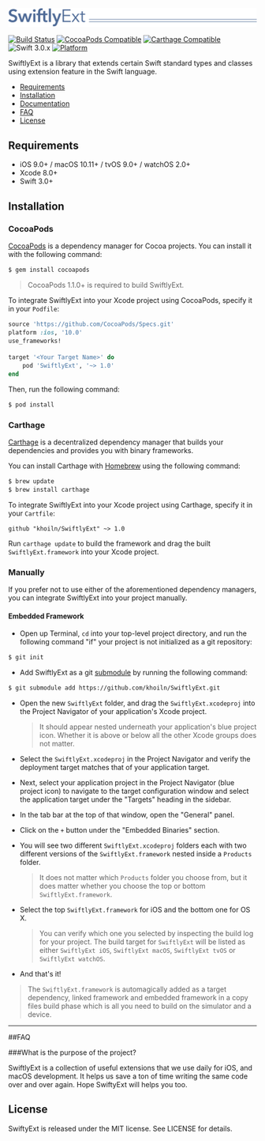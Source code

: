 ![](Logo/logo.png)

[![Build Status](https://travis-ci.org/khoiln/SwiftlyExt.svg?branch=master)](https://travis-ci.org/khoiln/SwiftlyExt)
[![CocoaPods Compatible](https://img.shields.io/cocoapods/v/SwiftlyExt.svg)](https://img.shields.io/cocoapods/v/SwiftlyExt.svg)
[![Carthage Compatible](https://img.shields.io/badge/Carthage-compatible-4BC51D.svg?style=flat)](https://github.com/Carthage/Carthage)
![Swift 3.0.x](https://img.shields.io/badge/Swift-3.0.x-orange.svg)
[![Platform](https://img.shields.io/cocoapods/p/SwiftlyExt.svg?style=flat)](http://cocoadocs.org/docsets/SwiftlyExt)

SwiftlyExt is a library that extends certain Swift standard types and classes using extension feature in the Swift language.

- [Requirements](#requirements)
- [Installation](#installation)
- [Documentation](https://swiftly.readme.io)
- [FAQ](#faq)
- [License](#license)

## Requirements

- iOS 9.0+ / macOS 10.11+ / tvOS 9.0+ / watchOS 2.0+
- Xcode 8.0+
- Swift 3.0+

## Installation

### CocoaPods

[CocoaPods](http://cocoapods.org) is a dependency manager for Cocoa projects. You can install it with the following command:

```bash
$ gem install cocoapods
```

> CocoaPods 1.1.0+ is required to build SwiftlyExt.

To integrate SwiftlyExt into your Xcode project using CocoaPods, specify it in your `Podfile`:

```ruby
source 'https://github.com/CocoaPods/Specs.git'
platform :ios, '10.0'
use_frameworks!

target '<Your Target Name>' do
    pod 'SwiftlyExt', '~> 1.0'
end
```

Then, run the following command:

```bash
$ pod install
```

### Carthage

[Carthage](https://github.com/Carthage/Carthage) is a decentralized dependency manager that builds your dependencies and provides you with binary frameworks.

You can install Carthage with [Homebrew](http://brew.sh/) using the following command:

```bash
$ brew update
$ brew install carthage
```

To integrate SwiftlyExt into your Xcode project using Carthage, specify it in your `Cartfile`:

```ogdl
github "khoiln/SwiftlyExt" ~> 1.0
```

Run `carthage update` to build the framework and drag the built `SwiftlyExt.framework` into your Xcode project.

### Manually

If you prefer not to use either of the aforementioned dependency managers, you can integrate SwiftlyExt into your project manually.

#### Embedded Framework

- Open up Terminal, `cd` into your top-level project directory, and run the following command "if" your project is not initialized as a git repository:

```bash
$ git init
```

- Add SwiftlyExt as a git [submodule](http://git-scm.com/docs/git-submodule) by running the following command:

```bash
$ git submodule add https://github.com/khoiln/SwiftlyExt.git
```

- Open the new `SwiftlyExt` folder, and drag the `SwiftlyExt.xcodeproj` into the Project Navigator of your application's Xcode project.

    > It should appear nested underneath your application's blue project icon. Whether it is above or below all the other Xcode groups does not matter.

- Select the `SwiftlyExt.xcodeproj` in the Project Navigator and verify the deployment target matches that of your application target.
- Next, select your application project in the Project Navigator (blue project icon) to navigate to the target configuration window and select the application target under the "Targets" heading in the sidebar.
- In the tab bar at the top of that window, open the "General" panel.
- Click on the `+` button under the "Embedded Binaries" section.
- You will see two different `SwiftlyExt.xcodeproj` folders each with two different versions of the `SwiftlyExt.framework` nested inside a `Products` folder.

    > It does not matter which `Products` folder you choose from, but it does matter whether you choose the top or bottom `SwiftlyExt.framework`.

- Select the top `SwiftlyExt.framework` for iOS and the bottom one for OS X.

    > You can verify which one you selected by inspecting the build log for your project. The build target for `SwiftlyExt` will be listed as either `SwiftlyExt iOS`, `SwiftlyExt macOS`, `SwiftlyExt tvOS` or `SwiftlyExt watchOS`.

- And that's it!

> The `SwiftlyExt.framework` is automagically added as a target dependency, linked framework and embedded framework in a copy files build phase which is all you need to build on the simulator and a device.

---

##FAQ

###What is the purpose of the project?

SwiftlyExt is a collection of useful extensions that we use daily for iOS, and macOS development. It helps us save a ton of time writing the same code over and over again. Hope SwiftyExt will helps you too.

## License

SwiftyExt is released under the MIT license. See LICENSE for details.
